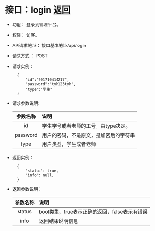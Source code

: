 
# 接口：login  [返回](../README.md)

- 功能：
    登录到管理平台。
    
- 权限：
    访客。    
    
- API请求地址： 
    接口基本地址/api/login

- 请求方式 ：
    POST

- 请求实例：

        {
            "id":"201710414217",
            "password":"tyh123tyh",
            "type":"学生"
        }
        
- 请求参数说明:        

  |参数名称|说明|
  |:---------:|:--------------------------------------------------------|      
  |id|学生学号或者老师的工号，由type决定。|
  |password|用户的密码，不是原文，是加密后的字符串| 
  |type|用户类型，学生或者老师|
  
- 返回实例：

        { 
            "status": true,
            "info": null,    
        }
 
- 返回参数说明：    
 
  |参数名称|说明|
  |:---------:|:--------------------------------------------------------|      
  |status|bool类型，true表示正确的返回，false表示有错误|
  |info|返回结果说明信息|



